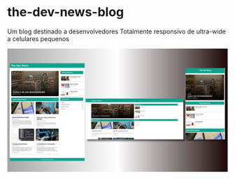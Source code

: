 # the-dev-news-blog
Um blog destinado a desenvolvedores 
Totalmente responsivo de ultra-wide a celulares pequenos

![image alt](https://github.com/ToDDiNhOBR/the-dev-news-blog/blob/main/The%20Dev%20News.png)
